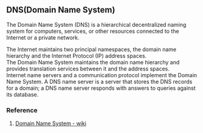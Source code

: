 ## DNS(Domain Name System)
The Domain Name System (DNS) is a hierarchical decentralized naming system for computers, services, or other resources connected to the Internet or a private network.   

The Internet maintains two principal namespaces, the domain name hierarchy and the Internet Protocol (IP) address spaces.   
The Domain Name System maintains the domain name hierarchy and provides translation services between it and the address spaces.   
Internet name servers and a communication protocol implement the Domain Name System. A DNS name server is a server that stores the DNS records for a domain; a DNS name server responds with answers to queries against its database.  


### Reference
1. [Domain Name System - wiki](https://en.wikipedia.org/wiki/Domain_Name_System)  


